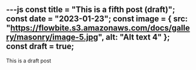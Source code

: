 ---js
const title = "This is a fifth post (draft)";
const date = "2023-01-23";
const image = {
  src: "https://flowbite.s3.amazonaws.com/docs/gallery/masonry/image-5.jpg",
  alt: "Alt text 4"
};
const draft = true;
---

This is a draft post
